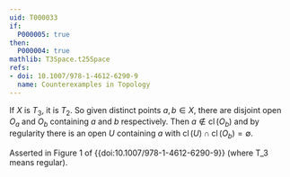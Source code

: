 ```yaml
---
uid: T000033
if:
  P000005: true
then:
  P000004: true
mathlib: T3Space.t25Space
refs:
- doi: 10.1007/978-1-4612-6290-9
  name: Counterexamples in Topology
---
```


If $X$ is $T_3$, it is $T_2$.  So given distinct points $a,b\in X$, there are disjoint open $O_a$ and $O_b$ containing $a$ and $b$ respectively. Then $a \notin \operatorname{cl}(O_b)$ and by regularity there is an open $U$ containing $a$ with $\operatorname{cl}(U) \cap \operatorname{cl}(O_b) = \emptyset$.

Asserted in Figure 1 of {{doi:10.1007/978-1-4612-6290-9}}
(where T_3 means regular).
